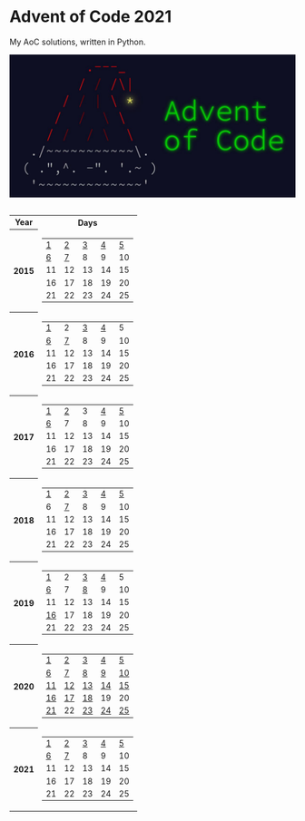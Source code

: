 # Advent of Code 2021
My AoC solutions, written in Python.

  ![image](src/AoC.jpg)
<center>
<!--  -->
<table style="display: inline-block;">
    <tr>
        <th>Year</th>
        <th>Days</th>
    </tr>
    <tr>
        <th>2015</th>
        <td>
            <table>
            <tr>
                <td><a href=2015/Day01>1</td>
                    <td><a href=2015/Day02>2</td>
                    <td><a href=2015/Day03>3</td>
                    <td><a href=2015/Day04>4</td>
                    <td><a href=2015/Day05>5</td>
                    </tr>
            <tr>
                <td><a href=2015/Day06>6</td>
                    <td><a href=2015/Day07>7</td>
                    <td>8</td>
                    <td>9</td>
                    <td>10</td>
                    </tr>
            <tr>
                <td>11</td>
                    <td>12</td>
                    <td>13</td>
                    <td>14</td>
                    <td>15</td>
                    </tr>
            <tr>
                <td>16</td>
                    <td>17</td>
                    <td>18</td>
                    <td>19</td>
                    <td>20</td>
                    </tr>
            <tr>
                <td>21</td>
                    <td>22</td>
                    <td>23</td>
                    <td>24</td>
                    <td>25</td>
                    </tr>
            </table>
        </td>
    </tr>
    <tr>
        <th>2016</th>
        <td>
            <table>
            <tr>
                <td><a href=2016/Day01>1</td>
                    <td>2</td>
                    <td><a href=2016/Day03>3</td>
                    <td><a href=2016/Day04>4</td>
                    <td>5</td>
                    </tr>
            <tr>
                <td><a href=2016/Day06>6</td>
                    <td><a href=2016/Day07>7</td>
                    <td>8</td>
                    <td>9</td>
                    <td>10</td>
                    </tr>
            <tr>
                <td>11</td>
                    <td>12</td>
                    <td>13</td>
                    <td>14</td>
                    <td>15</td>
                    </tr>
            <tr>
                <td>16</td>
                    <td>17</td>
                    <td>18</td>
                    <td>19</td>
                    <td>20</td>
                    </tr>
            <tr>
                <td>21</td>
                    <td>22</td>
                    <td>23</td>
                    <td>24</td>
                    <td>25</td>
                    </tr>
            </table>
        </td>
    </tr>
    <tr>
        <th>2017</th>
        <td>
            <table>
            <tr>
                <td><a href=2017/Day01>1</td>
                    <td><a href=2017/Day02>2</td>
                    <td>3</td>
                    <td><a href=2017/Day04>4</td>
                    <td><a href=2017/Day05>5</td>
                    </tr>
            <tr>
                <td><a href=2017/Day06>6</td>
                    <td>7</td>
                    <td>8</td>
                    <td>9</td>
                    <td>10</td>
                    </tr>
            <tr>
                <td>11</td>
                    <td>12</td>
                    <td>13</td>
                    <td>14</td>
                    <td>15</td>
                    </tr>
            <tr>
                <td>16</td>
                    <td>17</td>
                    <td>18</td>
                    <td>19</td>
                    <td>20</td>
                    </tr>
            <tr>
                <td>21</td>
                    <td>22</td>
                    <td>23</td>
                    <td>24</td>
                    <td>25</td>
                    </tr>
            </table>
        </td>
    </tr>
    <tr>
        <th>2018</th>
        <td>
            <table>
            <tr>
                <td><a href=2018/Day01>1</td>
                    <td><a href=2018/Day02>2</td>
                    <td><a href=2018/Day03>3</td>
                    <td><a href=2018/Day04>4</td>
                    <td><a href=2018/Day05>5</td>
                    </tr>
            <tr>
                <td>6</td>
                    <td><a href=2018/Day07>7</td>
                    <td>8</td>
                    <td>9</td>
                    <td>10</td>
                    </tr>
            <tr>
                <td>11</td>
                    <td>12</td>
                    <td>13</td>
                    <td>14</td>
                    <td>15</td>
                    </tr>
            <tr>
                <td>16</td>
                    <td>17</td>
                    <td>18</td>
                    <td>19</td>
                    <td>20</td>
                    </tr>
            <tr>
                <td>21</td>
                    <td>22</td>
                    <td>23</td>
                    <td>24</td>
                    <td>25</td>
                    </tr>
            </table>
        </td>
    </tr>
    <tr>
        <th>2019</th>
        <td>
            <table>
            <tr>
                <td><a href=2019/Day01>1</td>
                    <td>2</td>
                    <td><a href=2019/Day03>3</td>
                    <td><a href=2019/Day04>4</td>
                    <td>5</td>
                    </tr>
            <tr>
                <td><a href=2019/Day06>6</td>
                    <td>7</td>
                    <td><a href=2019/Day08>8</td>
                    <td>9</td>
                    <td>10</td>
                    </tr>
            <tr>
                <td>11</td>
                    <td>12</td>
                    <td>13</td>
                    <td>14</td>
                    <td>15</td>
                    </tr>
            <tr>
                <td><a href=2019/Day16>16</td>
                    <td>17</td>
                    <td>18</td>
                    <td>19</td>
                    <td>20</td>
                    </tr>
            <tr>
                <td>21</td>
                    <td>22</td>
                    <td>23</td>
                    <td>24</td>
                    <td>25</td>
                    </tr>
            </table>
        </td>
    </tr>
    <tr>
        <th>2020</th>
        <td>
            <table>
            <tr>
                <td><a href=2020/Day01>1</td>
                    <td><a href=2020/Day02>2</td>
                    <td><a href=2020/Day03>3</td>
                    <td><a href=2020/Day04>4</td>
                    <td><a href=2020/Day05>5</td>
                    </tr>
            <tr>
                <td><a href=2020/Day06>6</td>
                    <td><a href=2020/Day07>7</td>
                    <td><a href=2020/Day08>8</td>
                    <td><a href=2020/Day09>9</td>
                    <td><a href=2020/Day10>10</td>
                    </tr>
            <tr>
                <td><a href=2020/Day11>11</td>
                    <td><a href=2020/Day12>12</td>
                    <td><a href=2020/Day13>13</td>
                    <td><a href=2020/Day14>14</td>
                    <td><a href=2020/Day15>15</td>
                    </tr>
            <tr>
                <td><a href=2020/Day16>16</td>
                    <td><a href=2020/Day17>17</td>
                    <td><a href=2020/Day18>18</td>
                    <td>19</td>
                    <td>20</td>
                    </tr>
            <tr>
                <td><a href=2020/Day21>21</td>
                    <td>22</td>
                    <td><a href=2020/Day23>23</td>
                    <td><a href=2020/Day24>24</td>
                    <td><a href=2020/Day25>25</td>
                    </tr>
            </table>
        </td>
    </tr>
    <tr>
        <th>2021</th>
        <td>
            <table>
            <tr>
                <td><a href=2021/Day01>1</td>
                    <td><a href=2021/Day02>2</td>
                    <td><a href=2021/Day03>3</td>
                    <td><a href=2021/Day04>4</td>
                    <td><a href=2021/Day05>5</td>
                    </tr>
            <tr>
                <td><a href=2021/Day06>6</td>
                    <td><a href=2021/Day07>7</td>
                    <td>8</td>
                    <td>9</td>
                    <td>10</td>
                    </tr>
            <tr>
                <td>11</td>
                    <td>12</td>
                    <td>13</td>
                    <td>14</td>
                    <td>15</td>
                    </tr>
            <tr>
                <td>16</td>
                    <td>17</td>
                    <td>18</td>
                    <td>19</td>
                    <td>20</td>
                    </tr>
            <tr>
                <td>21</td>
                    <td>22</td>
                    <td>23</td>
                    <td>24</td>
                    <td>25</td>
                    </tr>
            </table>
        </td>
    </tr>
    </table>
</center>